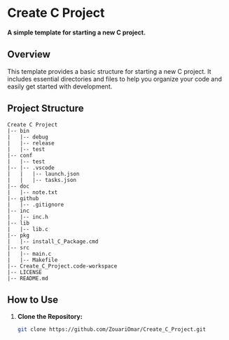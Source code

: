 # Create C Project

**A simple template for starting a new C project.**

## Overview

This template provides a basic structure for starting a new C project. It includes essential directories and files to help you organize your code and easily get started with development.

## Project Structure

```plaintext
Create C Project
|-- bin
|   |-- debug
|   |-- release
|   |-- test
|-- conf
|   |-- test
|-- |-- .vscode
|   |   |-- launch.json
|   |   |-- tasks.json
|-- doc
|   |-- note.txt
|-- github
|   |-- .gitignore
|-- inc
|   |-- inc.h
|-- lib
|   |-- lib.c
|-- pkg
|   |-- install_C_Package.cmd
|-- src
|   |-- main.c
|   |-- Makefile
|-- Create_C_Project.code-workspace
|-- LICENSE
|-- README.md
```
## How to Use

1. **Clone the Repository:**
   ```bash
   git clone https://github.com/ZouariOmar/Create_C_Project.git

